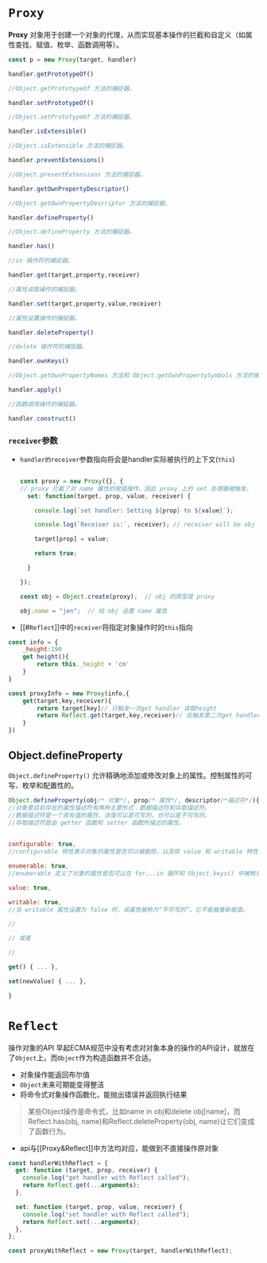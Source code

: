 # `Proxy `
**Proxy** 对象用于创建一个对象的代理，从而实现基本操作的拦截和自定义（如属性查找、赋值、枚举、函数调用等）。
```javascript
const p = new Proxy(target, handler)

handler.getPrototypeOf()

//Object.getPrototypeOf 方法的捕捉器。

handler.setPrototypeOf()

//Object.setPrototypeOf 方法的捕捉器。

handler.isExtensible()

//Object.isExtensible 方法的捕捉器。

handler.preventExtensions()

//Object.preventExtensions 方法的捕捉器。

handler.getOwnPropertyDescriptor()

//Object.getOwnPropertyDescriptor 方法的捕捉器。

handler.defineProperty()

//Object.defineProperty 方法的捕捉器。

handler.has()

//in 操作符的捕捉器。

handler.get(target,property,receiver)

//属性读取操作的捕捉器。

handler.set(target,property,value,receiver)

//属性设置操作的捕捉器。

handler.deleteProperty()

//delete 操作符的捕捉器。

handler.ownKeys()

//Object.getOwnPropertyNames 方法和 Object.getOwnPropertySymbols 方法的捕捉器。

handler.apply()

//函数调用操作的捕捉器。

handler.construct()
```
### `receiver`参数
- `handler的receiver`参数指向将会是handler实际被执行的上下文(`this`)
	```javascript
	
	const proxy = new Proxy({}, {
	// proxy 拦截了对 name 属性的赋值操作，因此 proxy 上的 set 处理器被触发。
	  set: function(target, prop, value, receiver) {
	
	    console.log(`set handler: Setting ${prop} to ${value}`);
	
	    console.log(`Receiver is:`, receiver); // receiver will be obj
	
	    target[prop] = value;
	
	    return true;
	
	  }
	
	});
	
	const obj = Object.create(proxy);  // obj 的原型是 proxy
	
	obj.name = "jen";  // 给 obj 设置 name 属性
	```
- [[#`Reflect`]]中的`receiver`将指定对象操作时的`this`指向
```javascript
const info = {
	_height:190
	get height(){
		return this._height + 'cm'
	}
}

const proxyInfo = new Proxy(info,{
	get(target,key,receiver){
		return target[key]// 只触发一次get handler 读取height
		return Reflect.get(target,key,receiver)// 会触发第二次get handler 读取_height
	}
})
```
## Object.defineProperty
`Object.defineProperty()` 允许精确地添加或修改对象上的属性。控制属性的可写、枚举和配置性的。
```javascript
Object.defineProperty(obj/* 对象*/, prop/* 属性*/, descriptor/*描述符*/){
//对象里目前存在的属性描述符有两种主要形式：数据描述符和存取描述符。
//数据描述符是一个具有值的属性，该值可以是可写的，也可以是不可写的。
//存取描述符是由 getter 函数和 setter 函数所描述的属性。
  

configurable: true,
//configurable 特性表示对象的属性是否可以被删除，以及除 value 和 writable 特性外的其他特性是否可以被修改。

enumerable: true,
//enumerable 定义了对象的属性是否可以在 for...in 循环和 Object.keys() 中被枚举。

value: true,

writable: true,
//当 writable 属性设置为 false 时，该属性被称为“不可写的”。它不能被重新赋值。

//

// 或者

//

get() { ... },

set(newValue) { ... },

}
```

# `Reflect`
操作对象的API
早起ECMA规范中没有考虑对对象本身的操作的API设计，就放在了`Object`上，而`Object`作为构造函数并不合适。
- 对象操作能返回布尔值
- `Object`未来可期能变得整洁
- 将命令式对象操作函数化，能抛出错误并返回执行结果
>	某些Object操作是命令式，比如name in obj和delete obj[name]，而Reflect.has(obj, name)和Reflect.deleteProperty(obj, name)让它们变成了函数行为。
- api与[[Proxy&Reflect]]中方法均对应，能做到不直接操作原对象
```javascript
const handlerWithReflect = {
  get: function (target, prop, receiver) {
    console.log("get handler with Reflect called");
    return Reflect.get(...arguments);
  },

  set: function (target, prop, value, receiver) {
    console.log("set handler with Reflect called");
    return Reflect.set(...arguments);
  },
};

const proxyWithReflect = new Proxy(target, handlerWithReflect);

```